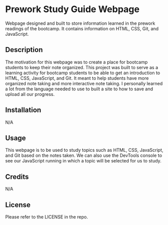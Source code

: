 # Prework Study Guide Webpage
 Webpage designed and built to store information learned in the prework readings of the bootcamp. It contains information on HTML, CSS, Git, and JavaScript.
## Description

The motivation for this webpage was to create a place for bootcamp students to keep their note organized. This project was built to serve as a learning activity for bootcamp students to be able to get an introduction to HTML, CSS, JavaScript, and Git. It meant to help students have more organized note taking and more interactive note taking. I personally learned a lot from the language needed to use to built a site to how to save and upload all our progress.


## Installation

N/A

## Usage

This webpage is to be used to study topics such as HTML, CSS, JavaScript, and Git based on the notes taken. We can also use the DevTools console to see our JavaScript running in which a topic will be selected for us to study.
## Credits

N/A

## License

Please refer to the LICENSE in the repo.
